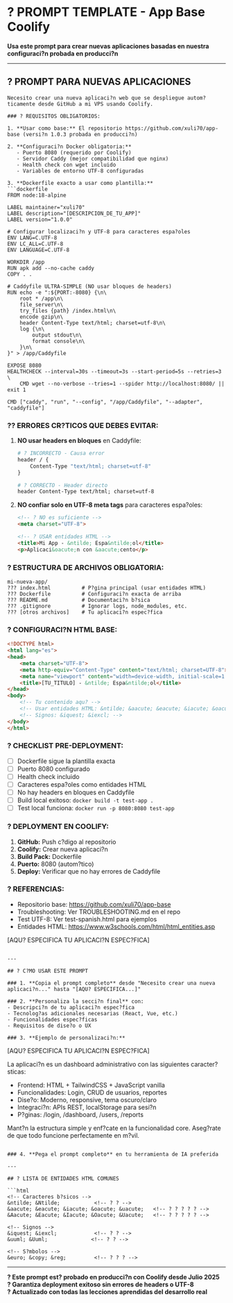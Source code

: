 # ? PROMPT TEMPLATE - App Base Coolify

**Usa este prompt para crear nuevas aplicaciones basadas en nuestra configuraci?n probada en producci?n**

---

## ? PROMPT PARA NUEVAS APLICACIONES

```
Necesito crear una nueva aplicaci?n web que se despliegue autom?ticamente desde GitHub a mi VPS usando Coolify.

### ? REQUISITOS OBLIGATORIOS:

1. **Usar como base:** El repositorio https://github.com/xuli70/app-base (versi?n 1.0.3 probada en producci?n)

2. **Configuraci?n Docker obligatoria:**
   - Puerto 8080 (requerido por Coolify)
   - Servidor Caddy (mejor compatibilidad que nginx)
   - Health check con wget incluido
   - Variables de entorno UTF-8 configuradas

3. **Dockerfile exacto a usar como plantilla:**
```dockerfile
FROM node:18-alpine

LABEL maintainer="xuli70"
LABEL description="[DESCRIPCION_DE_TU_APP]"
LABEL version="1.0.0"

# Configurar localizaci?n y UTF-8 para caracteres espa?oles
ENV LANG=C.UTF-8
ENV LC_ALL=C.UTF-8
ENV LANGUAGE=C.UTF-8

WORKDIR /app
RUN apk add --no-cache caddy
COPY . .

# Caddyfile ULTRA-SIMPLE (NO usar bloques de headers)
RUN echo -e ":${PORT:-8080} {\n\
    root * /app\n\
    file_server\n\
    try_files {path} /index.html\n\
    encode gzip\n\
    header Content-Type text/html; charset=utf-8\n\
    log {\n\
        output stdout\n\
        format console\n\
    }\n\
}" > /app/Caddyfile

EXPOSE 8080
HEALTHCHECK --interval=30s --timeout=3s --start-period=5s --retries=3 \
    CMD wget --no-verbose --tries=1 --spider http://localhost:8080/ || exit 1

CMD ["caddy", "run", "--config", "/app/Caddyfile", "--adapter", "caddyfile"]
```

### ?? ERRORES CR?TICOS QUE DEBES EVITAR:

1. **NO usar headers en bloques** en Caddyfile:
   ```dockerfile
   # ? INCORRECTO - Causa error
   header / {
       Content-Type "text/html; charset=utf-8"
   }
   
   # ? CORRECTO - Header directo
   header Content-Type text/html; charset=utf-8
   ```

2. **NO confiar solo en UTF-8 meta tags** para caracteres espa?oles:
   ```html
   <!-- ? NO es suficiente -->
   <meta charset="UTF-8">
   
   <!-- ? USAR entidades HTML -->
   <title>Mi App - &ntilde; Espa&ntilde;ol</title>
   <p>Aplicaci&oacute;n con &aacute;cento</p>
   ```

### ? ESTRUCTURA DE ARCHIVOS OBLIGATORIA:

```
mi-nueva-app/
??? index.html          # P?gina principal (usar entidades HTML)
??? Dockerfile          # Configuraci?n exacta de arriba
??? README.md           # Documentaci?n b?sica
??? .gitignore          # Ignorar logs, node_modules, etc.
??? [otros archivos]    # Tu aplicaci?n espec?fica
```

### ? CONFIGURACI?N HTML BASE:

```html
<!DOCTYPE html>
<html lang="es">
<head>
    <meta charset="UTF-8">
    <meta http-equiv="Content-Type" content="text/html; charset=UTF-8">
    <meta name="viewport" content="width=device-width, initial-scale=1.0">
    <title>[TU_TITULO] - &ntilde; Espa&ntilde;ol</title>
</head>
<body>
    <!-- Tu contenido aqu? -->
    <!-- Usar entidades HTML: &ntilde; &aacute; &eacute; &iacute; &oacute; &uacute; -->
    <!-- Signos: &iquest; &iexcl; -->
</body>
</html>
```

### ? CHECKLIST PRE-DEPLOYMENT:

- [ ] Dockerfile sigue la plantilla exacta
- [ ] Puerto 8080 configurado
- [ ] Health check incluido
- [ ] Caracteres espa?oles como entidades HTML
- [ ] No hay headers en bloques en Caddyfile
- [ ] Build local exitoso: `docker build -t test-app .`
- [ ] Test local funciona: `docker run -p 8080:8080 test-app`

### ? DEPLOYMENT EN COOLIFY:

1. **GitHub:** Push c?digo al repositorio
2. **Coolify:** Crear nueva aplicaci?n
3. **Build Pack:** Dockerfile
4. **Puerto:** 8080 (autom?tico)
5. **Deploy:** Verificar que no hay errores de Caddyfile

### ? REFERENCIAS:

- Repositorio base: https://github.com/xuli70/app-base
- Troubleshooting: Ver TROUBLESHOOTING.md en el repo
- Test UTF-8: Ver test-spanish.html para ejemplos
- Entidades HTML: https://www.w3schools.com/html/html_entities.asp

[AQU? ESPECIFICA TU APLICACI?N ESPEC?FICA]
```

---

## ? C?MO USAR ESTE PROMPT

### 1. **Copia el prompt completo** desde "Necesito crear una nueva aplicaci?n..." hasta "[AQU? ESPECIFICA...]"

### 2. **Personaliza la secci?n final** con:
- Descripci?n de tu aplicaci?n espec?fica
- Tecnolog?as adicionales necesarias (React, Vue, etc.)
- Funcionalidades espec?ficas
- Requisitos de dise?o o UX

### 3. **Ejemplo de personalizaci?n:**
```
[AQU? ESPECIFICA TU APLICACI?N ESPEC?FICA]

La aplicaci?n es un dashboard administrativo con las siguientes caracter?sticas:
- Frontend: HTML + TailwindCSS + JavaScript vanilla
- Funcionalidades: Login, CRUD de usuarios, reportes
- Dise?o: Moderno, responsive, tema oscuro/claro
- Integraci?n: APIs REST, localStorage para sesi?n
- P?ginas: /login, /dashboard, /users, /reports

Mant?n la estructura simple y enf?cate en la funcionalidad core.
Aseg?rate de que todo funcione perfectamente en m?vil.
```

### 4. **Pega el prompt completo** en tu herramienta de IA preferida

---

## ? LISTA DE ENTIDADES HTML COMUNES

```html
<!-- Caracteres b?sicos -->
&ntilde; &Ntilde;           <!-- ? ? -->
&aacute; &eacute; &iacute; &oacute; &uacute;   <!-- ? ? ? ? ? -->
&Aacute; &Eacute; &Iacute; &Oacute; &Uacute;   <!-- ? ? ? ? ? -->

<!-- Signos -->
&iquest; &iexcl;            <!-- ? ? -->
&uuml; &Uuml;              <!-- ? ? -->

<!-- S?mbolos -->
&euro; &copy; &reg;         <!-- ? ? ? -->
```

---

**? Este prompt est? probado en producci?n con Coolify desde Julio 2025**  
**? Garantiza deployment exitoso sin errores de headers o UTF-8**  
**? Actualizado con todas las lecciones aprendidas del desarrollo real**